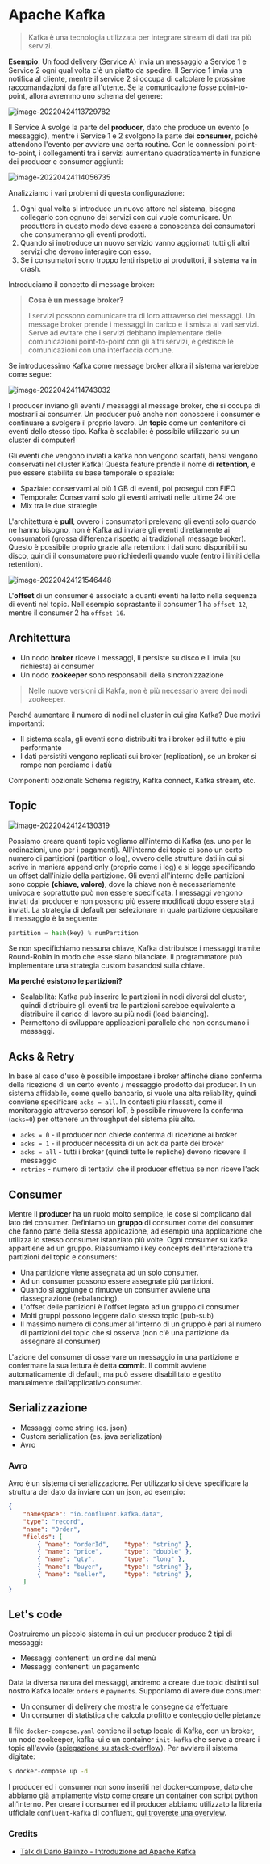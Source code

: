 # Apache Kafka

> Kafka è una tecnologia utilizzata per integrare stream di dati tra più servizi. 



**Esempio**: Un food delivery (Service A) invia un messaggio a Service 1 e Service 2 ogni qual volta c'è un piatto da spedire. Il Service 1 invia una notifica al cliente, mentre il service 2 si occupa di calcolare le prossime raccomandazioni da fare all'utente. Se la comunicazione fosse point-to-point, allora avremmo uno schema del genere:  

![image-20220424113729782](docs/image-20220424113729782.png)

Il Service A svolge la parte del **producer**, dato che produce un evento (o messaggio), mentre i Service 1 e 2 svolgono la parte dei **consumer**, poiché attendono l'evento per avviare una certa routine. Con le connessioni point-to-point, i collegamenti tra i servizi aumentano quadraticamente in funzione dei producer e consumer aggiunti: 

![image-20220424114056735](docs/image-20220424114056735.png)

Analizziamo i vari problemi di questa configurazione: 

1. Ogni qual volta si introduce un nuovo attore nel sistema, bisogna collegarlo con ognuno dei servizi con cui vuole comunicare. Un produttore in questo modo deve essere a conoscenza dei consumatori che consumeranno gli eventi prodotti. 
2. Quando si inotroduce un nuovo servizio vanno aggiornati tutti gli altri servizi che devono interagire con esso. 
3. Se i consumatori sono troppo lenti rispetto ai produttori, il sistema va in crash. 

Introduciamo il concetto di message broker: 

>**Cosa è un message broker?**
>
>I servizi possono comunicare tra di loro attraverso dei messaggi. Un message broker prende i messaggi in carico e li smista ai vari servizi. Serve ad evitare che i servizi debbano implementare delle comunicazioni point-to-point con gli altri servizi, e gestisce le comunicazioni con una interfaccia comune. 

Se introducessimo Kafka come message broker allora il sistema varierebbe come segue: 

![image-20220424114743032](docs/image-20220424114743032.png)

I producer inviano gli eventi / messaggi al message broker, che si occupa di mostrarli ai consumer. Un producer può anche non conoscere i consumer e continuare a svolgere il proprio lavoro. Un **topic** come un contenitore di eventi dello stesso tipo. Kafka è scalabile: è possibile utilizzarlo su un cluster di computer!

Gli eventi che vengono inviati a kafka non vengono scartati, bensì vengono conservati nel cluster Kafka! Questa feature prende il nome di **retention**, e può essere stabilita su base temporale o spaziale: 

* Spaziale: conservami al più 1 GB di eventi, poi prosegui con FIFO
* Temporale: Conservami solo gli eventi arrivati nelle ultime 24 ore 
* Mix tra le due strategie

L'architettura è **pull**, ovvero i consumatori prelevano gli eventi solo quando ne hanno bisogno, non è Kafka ad inviare gli eventi direttamente ai consumatori (grossa differenza rispetto ai tradizionali message broker). Questo è possibile proprio grazie alla retention: i dati sono disponibili su disco, quindi il consumatore può richiederli quando vuole (entro i limiti della retention). 

![image-20220424121546448](docs/image-20220424121546448.png)

L'**offset** di un consumer è associato a quanti eventi ha letto nella sequenza di eventi nel topic. Nell'esempio soprastante il consumer 1 ha `offset 12`, mentre il consumer 2 ha `offset 16`. 



## Architettura

* Un nodo **broker** riceve i messaggi, li persiste su disco e li invia (su richiesta) ai consumer
* Un nodo **zookeeper** sono responsabili della sincronizzazione 

> Nelle nuove versioni di Kakfa, non è più necessario avere dei nodi zookeeper.

Perché aumentare il numero di nodi nel cluster in cui gira Kafka? Due motivi importanti: 

* Il sistema scala, gli eventi sono distribuiti tra i broker ed il tutto è più performante
* I dati persistiti vengono replicati sui broker (replication), se un broker si rompe non perdiamo i datiù

Componenti opzionali: Schema registry, Kafka connect, Kafka stream, etc.



## Topic

![image-20220424124130319](docs/image-20220424124130319.png)

Possiamo creare quanti topic vogliamo all'interno di Kafka (es. uno per le ordinazioni, uno per i pagamenti). All'interno dei topic ci sono un certo numero di partizioni (partition o log), ovvero delle strutture dati in cui si scrive in maniera append only (proprio come i log) e si legge specificando un offset dall'inizio della partizione. Gli eventi all'interno delle partizioni sono coppie **(chiave, valore)**, dove la chiave non è necessariamente univoca e soprattutto può non essere specificata. I messaggi vengono inviati dai producer e non possono più essere modificati dopo essere stati inviati. La strategia di default per selezionare in quale partizione depositare il messaggio è la seguente: 

```python
partition = hash(key) % numPartition
```

Se non specifichiamo nessuna chiave, Kafka distribuisce i messaggi tramite Round-Robin in modo che esse siano bilanciate. Il programmatore può implementare una strategia custom basandosi sulla chiave.

**Ma perché esistono le partizioni?**

* Scalabilità: Kafka può inserire le partizioni in nodi diversi del cluster, quindi distribuire gli eventi tra le partizioni sarebbe equivalente a distribuire il carico di lavoro su più nodi (load balancing). 
* Permettono di sviluppare applicazioni parallele che non consumano i messaggi. 



## Acks & Retry

In base al caso d'uso è possibile impostare i broker affinché diano conferma della ricezione di un certo evento / messaggio prodotto dai producer. In un sistema affidabile, come quello bancario, si vuole una alta reliability, quindi conviene specificare `acks = all`. In contesti più rilassati, come il monitoraggio attraverso sensori IoT, è possibile rimuovere la conferma (`acks=0`) per ottenere un throughput del sistema più alto.

* `acks = 0` - il producer non chiede conferma di ricezione ai broker
* `acks = 1` - il producer necessita di un ack da parte dei broker
* `acks = all` - tutti i broker (quindi tutte le repliche) devono ricevere il messaggio 
* `retries` - numero di tentativi che il producer effettua se non riceve l'ack



## Consumer

Mentre il **producer** ha un ruolo molto semplice, le cose si complicano dal lato del consumer. Definiamo un **gruppo** di consumer come dei consumer che fanno parte della stessa applicazione, ad esempio una applicazione che utilizza lo stesso consumer istanziato più volte. Ogni consumer su kafka appartiene ad un gruppo. Riassumiamo i key concepts dell'interazione tra partizioni del topic e consumers: 

* Una partizione viene assegnata ad un solo consumer. 
* Ad un consumer possono essere assegnate più partizioni. 
* Quando si aggiunge o rimuove un consumer avviene una riassegnazione (rebalancing).
* L'offset delle partizioni è l'offset legato ad un gruppo di consumer
* Molti gruppi possono leggere dallo stesso topic (pub-sub)
* Il massimo numero di consumer all'interno di un gruppo è pari al numero di partizioni del topic che si osserva (non c'è una partizione da assegnare al consumer)

L'azione del consumer di osservare un messaggio in una partizione e confermare la sua lettura è detta **commit**. Il commit avviene automaticamente di default, ma può essere disabilitato e gestito manualmente dall'applicativo consumer. 



## Serializzazione

* Messaggi come string (es. json)
* Custom serialization (es. java serialization)
* Avro

### Avro

Avro è un sistema di serializzazione. Per utilizzarlo si deve specificare la struttura del dato da inviare con un json, ad esempio: 

```json
{
    "namespace": "io.confluent.kafka.data", 
    "type": "record", 
    "name": "Order", 
    "fields": [
        { "name": "orderId", 	"type": "string" },
        { "name": "price", 		"type": "double" },
        { "name": "qty", 		"type": "long" },
        { "name": "buyer", 		"type": "string" },
        { "name": "seller", 	"type": "string" },
    ]
}
```



## Let's code

Costruiremo un piccolo sistema in cui un producer produce 2 tipi di messaggi: 

* Messaggi contenenti un ordine dal menù
* Messaggi contenenti un pagamento

Data la diversa natura dei messaggi, andremo a creare due topic distinti sul nostro Kafka locale: `orders` e `payments`. Supponiamo di avere due consumer:

* Un consumer di delivery che mostra le consegne da effettuare
* Un consumer di statistica che calcola profitto e conteggio delle pietanze

Il file `docker-compose.yaml` contiene il setup locale di Kafka, con un broker, un nodo zookeeper, kafka-ui e un container `init-kafka` che serve a creare i topic all'avvio ([spiegazione su stack-overflow](https://stackoverflow.com/questions/64865361/docker-compose-create-kafka-topics)). Per avviare il sistema digitate: 

```bash
$ docker-compose up -d
```

I producer ed i consumer non sono inseriti nel docker-compose, dato che abbiamo già ampiamente visto come creare un container con script python all'interno. Per creare i consumer ed il producer abbiamo utilizzato la libreria ufficiale `confluent-kafka` di confluent, [qui troverete una overview](https://docs.confluent.io/clients-confluent-kafka-python/current/overview.html).



### Credits 

* [Talk di Dario Balinzo - Introduzione ad Apache Kafka](https://www.youtube.com/watch?v=Qpqdu378r0s&t=3337s)














